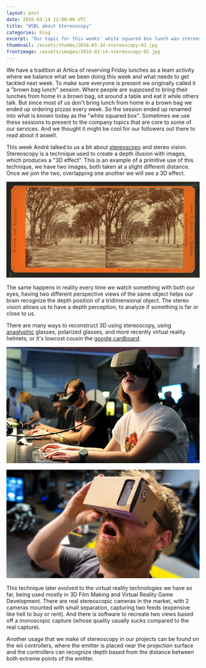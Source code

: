 ```yaml
---
layout: post
date: 2016-03-14 12:00:00 UTC
title: "WSBL about Stereoscopy"
categories: blog
excerpt: "Our topic for this weeks' white squared box lunch was stereoscopy"
thumbnail: /assets/thumbs/2016-03-14-stereoscopy-02.jpg
frontimage: /assets/images/2016-03-14-stereoscopy-02.jpg
---
```


We have a tradition at Artica of reserving Friday lunches as a team activity where we balance what we been doing this week and what needs to get tackled next week. To make sure everyone is present we originally called it a "brown bag lunch" session. Where people are supposed to bring their lunches from home in a brown bag, sit around a table and eat it while others talk. But since most of us don't bring lunch from home in a brown bag we ended up ordering pizzas every week. So the session ended up renamed into what is known today as the "white squared box". Sometimes we use these sessions to present to the company topics that are core to some of our services. And we thought it might be cool for our followers out there to read about it aswell.

This week André talked to us a bit about [stereoscopy][1] and stereo vision. Stereoscopy is a technique used to create a depth illusion with images, which produces a "3D effect". This is an example of a primitive use of this technique, we have two images, both taken at a slight different distance. Once we join the two, overlapping one another we will see a 3D effect.
 
![](/assets/images/2016-03-14-stereoscopy-01.jpg)

The same happens in reality every time we watch something with both our eyes, having two different perspective views of the same object helps our brain recognize the depth position of a tridimensional object. The stereo vision allows us to have a depth perception, to analyze if something is far or close to us.

There are many ways to reconstruct 3D using stereoscopy, using [anaglyphic][3] glasses, polarized glasses, and more recently virtual reality helmets, or it's lowcost cousin the [google cardboard][2].

![](/assets/images/2016-03-14-stereoscopy-02.jpg)

![](/assets/images/2016-03-14-stereoscopy-03.jpg)

This technique later evolved to the virtual reality technologies we have so far, being used mostly in 3D Film Making and Virtual Reality Game Development. There are real stereoscopic cameras in the market, with 2 cameras mounted with small separation, capturing two feeds (expensive like hell to buy or rent). And there is software to recreate two views based off a monoscopic capture (whose quality usually sucks compared to the real capture).

Another usage that we make of stereoscopy in our projects can be found on the wii controllers, where the emitter is placed near the projection surface and the controllers can recognize depth based from the distance between both extreme points of the emitter.

[1]: https://en.wikipedia.org/wiki/Stereoscopy
[2]: https://www.google.com/get/cardboard/
[3]: https://en.wikipedia.org/wiki/Anaglyph_3D
